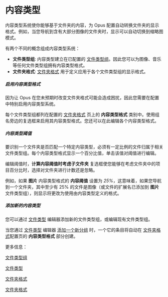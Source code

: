 # 内容类型

内容类型系统使你能够基于文件夹的内容，为 Opus 配置自动转换文件夹的显示格式。例如，当您导航到含有大部分图像的文件夹时，显示可以自动切换到缩略图模式。

有两个不同的概念组成内容类型系统：

- **文件类型组**: 内容类型建立在已配置的 [文件类型组](/Manual/file_types/file_type_groups.zh.md)。因此您可以为图像、音乐等任何文件类型组拥有内容类型格式。
- **文件夹格式**: [文件夹格式](folder_formats.zh.md) 用于定义应用于各个文件类型组的显示格式。

##### 启用内容类型格式

因为让 Opus 在您未预期时改变文件夹格式可能会造成困扰，因此您需要在配置中特别启用内容类型系统。

每个文件类型组都列在配置的 [文件夹格式](/Manual/preferences/preferences_categories/folders/folder_formats/README.zh.md) 页上的 **内容类型格式** 类别中。使用组名旁边的复选框来启用其内容类型格式。您还可以在此编辑各个内容类型格式。

##### 内容类型阈值

要识别一个文件夹是否匹配一个特定内容类型，必须有一定比例的文件归属于相关文件类型组。每个内容类型格式显示一个百分比值，单击该值对阈值进行编辑。

编辑阈值时，**计算内容阈值时考虑子文件夹** 复选框使您能够在考虑文件夹中的项目百分比时，选择对文件夹进行计数还是忽略。

例如，如果 **图片** 内容类型格式的 **内容阈值** 设置为 *25%*，这意味着，如果您导航到一个文件夹，其中至少有 25% 的文件是图像（或文件的扩展名已添加到 **图片** 文件类型组），则显示将更改为使用由内容类型定义的格式。

##### 添加新的内容类型

您可以通过 [文件类型](/Manual/file_types/README.zh.md) 编辑器添加新的文件类型组，或编辑现有文件类型组。

当您通过 [文件类型](/Manual/file_types/README.zh.md) 编辑器 [添加一个新分组](/Manual/file_types/file_type_groups.zh.md) 时，一个它的条目将自动在 [文件夹格式](/Manual/preferences/preferences_categories/folders/folder_formats/README.zh.md)配置页的 **内容类型格式** 部分创建。

更多信息：

[文件类型组](/Manual/file_types/file_type_groups.zh.md)

[文件类型](/Manual/file_types/README.zh.md)

[文件夹格式](folder_formats.zh.md)

[文件夹格式](/Manual/preferences/preferences_categories/folders/folder_formats/README.zh.md)